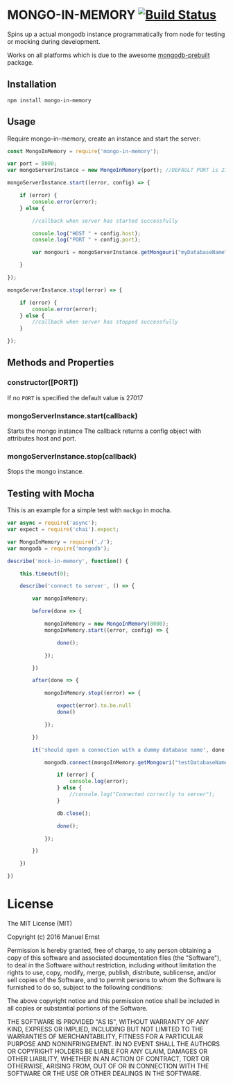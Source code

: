 # MONGO-IN-MEMORY [![Build Status](https://travis-ci.org/giorgio-zamparelli/mongo-in-memory.png)](https://travis-ci.org/giorgio-zamparelli/mongo-in-memory)

Spins up a actual mongodb instance programmatically from node for testing or mocking during development.

Works on all platforms which is due to the awesome [mongodb-prebuilt](https://www.npmjs.com/package/mongodb-prebuilt) package.

## Installation
````
npm install mongo-in-memory
````

## Usage
Require mongo-in-memory, create an instance and start the server:

````javascript
const MongoInMemory = require('mongo-in-memory');

var port = 8000;
var mongoServerInstance = new MongoInMemory(port); //DEFAULT PORT is 27017

mongoServerInstance.start((error, config) => {

    if (error) {
        console.error(error);
    } else {

        //callback when server has started successfully

        console.log("HOST " + config.host);
        console.log("PORT " + config.port);

        var mongouri = mongoServerInstance.getMongouri("myDatabaseName");

    }

});

mongoServerInstance.stop((error) => {

    if (error) {
        console.error(error);
    } else {
        //callback when server has stopped successfully
    }

});
````

## Methods and Properties

### constructor([PORT])
If no `PORT` is specified the default value is 27017

### mongoServerInstance.start(callback)
Starts the mongo instance
The callback returns a config object with attributes host and port.

### mongoServerInstance.stop(callback)
Stops the mongo instance.

## Testing with Mocha

This is an example for a simple test with `mockgo` in mocha.

````javascript
var async = require('async');
var expect = require('chai').expect;

var MongoInMemory = require('./');
var mongodb = require('mongodb');

describe('mock-in-memory', function() {

    this.timeout(0);

    describe('connect to server', () => {

        var mongoInMemory;

        before(done => {

            mongoInMemory = new MongoInMemory(8000);
            mongoInMemory.start((error, config) => {

                done();

            });

        })

        after(done => {

            mongoInMemory.stop((error) => {

                expect(error).to.be.null
                done()

            });

        })

        it('should open a connection with a dummy database name', done => {

            mongodb.connect(mongoInMemory.getMongouri("testDatabaseName"), function(error, db) {

                if (error) {
                    console.log(error);
                } else {
                    //console.log("Connected correctly to server");
                }

                db.close();

                done();

            });

        })

    })

})

````


# License
The MIT License (MIT)

Copyright (c) 2016 Manuel Ernst

Permission is hereby granted, free of charge, to any person obtaining a copy of this software and associated documentation files (the "Software"), to deal in the Software without restriction, including without limitation the rights to use, copy, modify, merge, publish, distribute, sublicense, and/or sell copies of the Software, and to permit persons to whom the Software is furnished to do so, subject to the following conditions:

The above copyright notice and this permission notice shall be included in all copies or substantial portions of the Software.

THE SOFTWARE IS PROVIDED "AS IS", WITHOUT WARRANTY OF ANY KIND, EXPRESS OR IMPLIED, INCLUDING BUT NOT LIMITED TO THE WARRANTIES OF MERCHANTABILITY, FITNESS FOR A PARTICULAR PURPOSE AND NONINFRINGEMENT. IN NO EVENT SHALL THE AUTHORS OR COPYRIGHT HOLDERS BE LIABLE FOR ANY CLAIM, DAMAGES OR OTHER LIABILITY, WHETHER IN AN ACTION OF CONTRACT, TORT OR OTHERWISE, ARISING FROM, OUT OF OR IN CONNECTION WITH THE SOFTWARE OR THE USE OR OTHER DEALINGS IN THE SOFTWARE.

